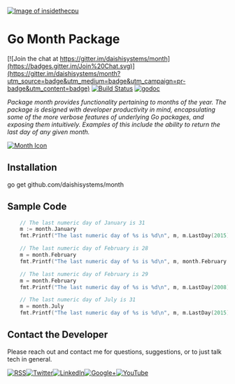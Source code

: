 <a href="https://github.com/daishisystems/month">![Image of insidethecpu](https://dl.dropboxusercontent.com/u/26042707/Daishi%20Systems%20Icon%20with%20Text%20%28really%20tiny%20with%20photo%29.png)</a>
# Go Month Package

[![Join the chat at https://gitter.im/daishisystems/month](https://badges.gitter.im/Join%20Chat.svg)](https://gitter.im/daishisystems/month?utm_source=badge&utm_medium=badge&utm_campaign=pr-badge&utm_content=badge)
[![Build Status](https://travis-ci.org/daishisystems/month.svg)](https://travis-ci.org/daishisystems/month)
[![godoc](https://img.shields.io/badge/godoc-reference-blue.svg)](https://godoc.org/github.com/daishisystems/month)

*Package month provides functionality pertaining to months of the year. The package is designed with developer productivity in mind, encapsulating some of the more verbose features of underlying Go packages, and exposing them intuitively. Examples of this include the ability to return the last day of any given month.*

[![Month Icon](https://dl.dropboxusercontent.com/u/26042707/gomonth%28medium%29.jpg)](https://github.com/daishisystems/month)
## Installation
go get github.com/daishisystems/month
## Sample Code
```go
	// The last numeric day of January is 31
	m := month.January
	fmt.Printf("The last numeric day of %s is %d\n", m, m.LastDay(2015))

	// The last numeric day of February is 28
	m = month.February
	fmt.Printf("The last numeric day of %s is %d\n", m, month.February.LastDay(2015))

	// The last numeric day of February is 29
	m = month.February
	fmt.Printf("The last numeric day of %s is %d\n", m, m.LastDay(2008))

	// The last numeric day of July is 31
	m = month.July
	fmt.Printf("The last numeric day of %s is %d\n", m, m.LastDay(2015))
```
## Contact the Developer
Please reach out and contact me for questions, suggestions, or to just talk tech in general.


<a href="http://insidethecpu.com/feed/">![RSS](https://dl.dropboxusercontent.com/u/26042707/rss.png)</a><a href="https://twitter.com/daishisystems">![Twitter](https://dl.dropboxusercontent.com/u/26042707/twitter.png)</a><a href="https://www.linkedin.com/in/daishisystems">![LinkedIn](https://dl.dropboxusercontent.com/u/26042707/linkedin.png)</a><a href="https://plus.google.com/102806071104797194504/posts">![Google+](https://dl.dropboxusercontent.com/u/26042707/g.png)</a><a href="https://www.youtube.com/user/daishisystems">![YouTube](https://dl.dropboxusercontent.com/u/26042707/youtube.png)</a>